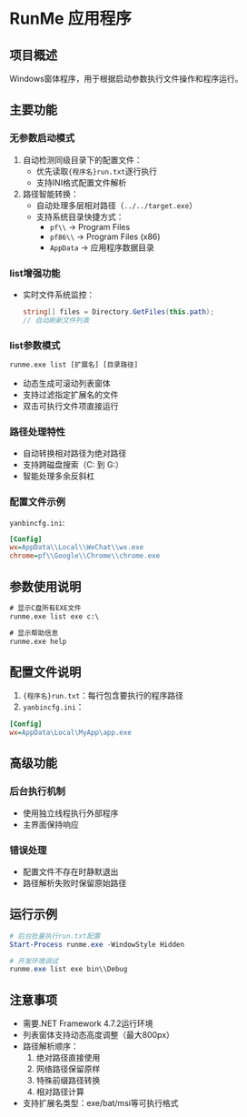 # RunMe 应用程序

## 项目概述
Windows窗体程序，用于根据启动参数执行文件操作和程序运行。

## 主要功能
### 无参数启动模式
1. 自动检测同级目录下的配置文件：
   - 优先读取`{程序名}run.txt`逐行执行
   - 支持INI格式配置文件解析
2. 路径智能转换：
   - 自动处理多层相对路径（`../../target.exe`）
   - 支持系统目录快捷方式：
     * `pf\\` → Program Files
     * `pf86\\` → Program Files (x86)
     * `AppData` → 应用程序数据目录

### list增强功能
- 实时文件系统监控：
  ```csharp
  string[] files = Directory.GetFiles(this.path);
  // 自动刷新文件列表
  ```

### list参数模式
```cmd
runme.exe list [扩展名] [目录路径]
```
- 动态生成可滚动列表窗体
- 支持过滤指定扩展名的文件
- 双击可执行文件项直接运行

### 路径处理特性
- 自动转换相对路径为绝对路径
- 支持跨磁盘搜索（C: 到 G:）
- 智能处理多余反斜杠

### 配置文件示例
`yanbincfg.ini`:
```ini
[Config]
wx=AppData\\Local\\WeChat\\wx.exe
chrome=pf\\Google\\Chrome\\chrome.exe
```

## 参数使用说明
```cmd
# 显示C盘所有EXE文件
runme.exe list exe c:\

# 显示帮助信息
runme.exe help
```

## 配置文件说明
1. `{程序名}run.txt`：每行包含要执行的程序路径
2. `yanbincfg.ini`：
```ini
[Config]
wx=AppData\Local\MyApp\app.exe
```

## 高级功能
### 后台执行机制
- 使用独立线程执行外部程序
- 主界面保持响应

### 错误处理
- 配置文件不存在时静默退出
- 路径解析失败时保留原始路径

## 运行示例
```powershell
# 后台批量执行run.txt配置
Start-Process runme.exe -WindowStyle Hidden

# 开发环境调试
runme.exe list exe bin\\Debug
```

## 注意事项
- 需要.NET Framework 4.7.2运行环境
- 列表窗体支持动态高度调整（最大800px）
- 路径解析顺序：
  1. 绝对路径直接使用
  2. 网络路径保留原样
  3. 特殊前缀路径转换
  4. 相对路径计算
- 支持扩展名类型：exe/bat/msi等可执行格式